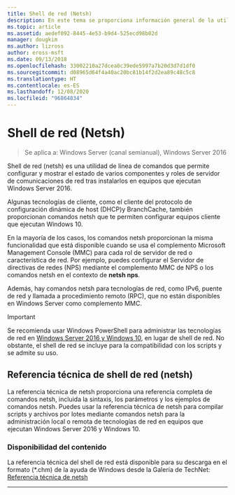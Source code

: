 ```yaml
---
title: Shell de red (Netsh)
description: En este tema se proporciona información general de la utilidad de línea de comandos de shell de red (netsh) en Windows Server 2016.
ms.topic: article
ms.assetid: aedef092-8445-4e53-b9d4-525ecd98b02d
manager: dougkim
ms.author: lizross
author: eross-msft
ms.date: 09/13/2018
ms.openlocfilehash: 33002210a27dcea0c39ede5997a7b20d3d7d1df0
ms.sourcegitcommit: d08965d64f4a40ac20bc81b14f2d2ea89c48c5c8
ms.translationtype: HT
ms.contentlocale: es-ES
ms.lasthandoff: 12/08/2020
ms.locfileid: "96864834"
---
```

# <a name="network-shell-netsh"></a>Shell de red \(Netsh\)

>Se aplica a: Windows Server (canal semianual), Windows Server 2016

Shell de red (netsh) es una utilidad de línea de comandos que permite configurar y mostrar el estado de varios componentes y roles de servidor de comunicaciones de red tras instalarlos en equipos que ejecutan Windows Server 2016.

Algunas tecnologías de cliente, como el cliente del protocolo de configuración dinámica de host \(DHCP\)y BranchCache, también proporcionan comandos netsh que te permiten configurar equipos cliente que ejecutan Windows 10.

En la mayoría de los casos, los comandos netsh proporcionan la misma funcionalidad que está disponible cuando se usa el complemento Microsoft Management Console \(MMC\) para cada rol de servidor de red o característica de red. Por ejemplo, puedes configurar el Servidor de directivas de redes \(NPS\) mediante el complemento MMC de NPS o los comandos netsh en el contexto de **netsh nps**.

Además, hay comandos netsh para tecnologías de red, como IPv6, puente de red y llamada a procedimiento remoto \(RPC\), que no están disponibles en Windows Server como complemento MMC.

>[!IMPORTANT]
>Se recomienda usar Windows PowerShell para administrar las tecnologías de red en [Windows Server 2016 y Windows 10](/powershell/windows/get-started), en lugar de shell de red. No obstante, el shell de red se incluye para la compatibilidad con los scripts y se admite su uso.

## <a name="network-shell-netsh-technical-reference"></a>Referencia técnica de shell de red (netsh)

La referencia técnica de netsh proporciona una referencia completa de comandos netsh, incluida la sintaxis, los parámetros y los ejemplos de comandos netsh. Puedes usar la referencia técnica de netsh para compilar scripts y archivos por lotes mediante comandos netsh para la administración local o remota de tecnologías de red en equipos que ejecutan Windows Server 2016 y Windows 10.

### <a name="content-availability"></a>Disponibilidad del contenido

La referencia técnica del shell de red está disponible para su descarga en el formato \(*.chm\) de la ayuda de Windows desde la Galería de TechNet: [Referencia técnica de netsh](https://gallery.technet.microsoft.com/Netsh-Technical-Reference-c46523dc)

---

